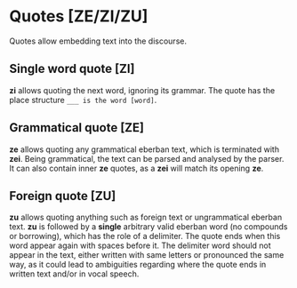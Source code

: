 # Quotes [ZE/ZI/ZU]

Quotes allow embedding text into the discourse.

## Single word quote [ZI]

**zi** allows quoting the next word, ignoring its grammar. The quote has the
place structure `___ is the word [word]`.

## Grammatical quote [ZE]

**ze** allows quoting any grammatical eberban text, which is terminated with
**zei**. Being grammatical, the text can be parsed and analysed by the parser. It
can also contain inner **ze** quotes, as a **zei** will match its opening
**ze**.

## Foreign quote [ZU]

**zu** allows quoting anything such as foreign text or ungrammatical eberban
text. **zu** is followed by a **single** arbitrary valid eberban word (no
compounds or borrowing), which has the role of a delimiter. The quote ends when
this word appear again with spaces before it. The delimiter word should not
appear in the text, either written with same letters or pronounced the same way, as it
could lead to ambiguities regarding where the quote ends in written text and/or in vocal speech.